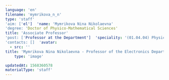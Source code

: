 ```yaml
---
language: 'en'
filename: 'mymrikova_n_n'
type: 'staff'
'aim: ['el']  'name: 'Mymrikova Nina Nikolaevna'
'degree: 'Doctor of Physico-Mathematical Sciences'
title: 'Associate Professor'
'post: ['Professor at the Department']  'speciality: '(01.04.04) Physical electronics'
'contacts: []  'avatar:
  - src: ''
title: 'Mymrikova Nina Nikolaevna - Professor of the Electronics Department'
    type: 'image'

updatedAt: 1568360578
materialType: 'staff'
---
```


